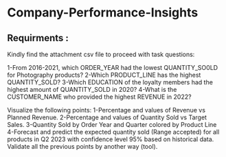 # Company-Performance-Insights
## Requirments :
Kindly find the attachment csv file to proceed with task questions:

1-From 2016-2021, which ORDER_YEAR had the lowest QUANTITY_SO0LD for Photography products?
2-Which PRODUCT_LINE has the highest QUANTITY_SOLD?
3-Which EDUCATION of the loyalty members had the highest amount of QUANTITY_SOLD in 2020?
4-What is the CUSTOMER_NAME who provided the highest REVENUE in 2022?

Visualize the following points:
1-Percentage and values of Revenue vs Planned Revenue.
2-Percentage and values of Quantity Sold vs Target Sales.
3-Quantity Sold by Order Year and Quarter colored by Product Line
4-Forecast and predict the expected quantity sold (Range accepted) for all products in Q2 2023 with confidence level 95% based on historical data.
Validate all the previous points by another way (tool).
